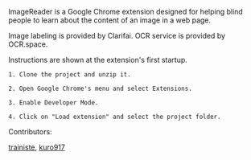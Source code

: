 ImageReader is a Google Chrome extension designed for helping blind people to learn about the content of an image in a web page.

Image labeling is provided by Clarifai. OCR service is provided by OCR.space. 


Instructions are shown at the extension's first startup.


```
1. Clone the project and unzip it.

2. Open Google Chrome's menu and select Extensions.

3. Enable Developer Mode.

4. Click on "Load extension" and select the project folder.
```


Contributors:

[trainiste](https://github.com/trainiste),
[kuro917](https://github.com/kuro917)
